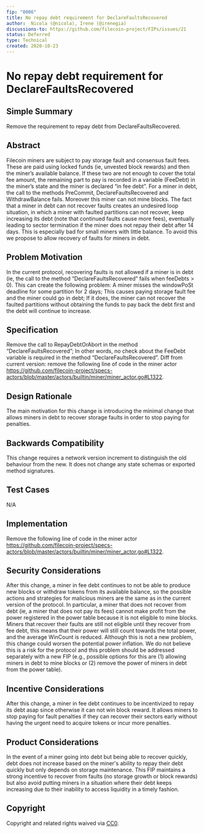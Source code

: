 ```yaml
---
fip: "0006"
title: No repay debt requirement for DeclareFaultsRecovered
author:  Nicola (@nicola), Irene (@irenegia)
discussions-to: https://github.com/filecoin-project/FIPs/issues/21
status: Deferred
type: Technical
created: 2020-10-23
---
```


# No repay debt requirement for DeclareFaultsRecovered

## Simple Summary 
Remove the requirement to repay debt from DeclareFaultsRecovered.

## Abstract
Filecoin miners are subject to pay storage fault and consensus fault fees.  These are paid using locked funds (ie, unvested block rewards) and then the miner’s available balance. If these two are not enough to cover the total fee amount, the remaining part to pay is recorded in a variable (FeeDebt) in the miner’s state and the miner is declared “in fee debt”.
For a miner in debt, the call to the methods PreCommit, DeclareFaultsRecovered and WithdrawBalance fails. Moreover this miner can not mine blocks.
The fact that a miner in debt can not recover faults creates an undesired loop situation, in which a miner with faulted partitions can not recover, keep increasing its debt (note that continued faults cause more fees), eventually leading to sector termination if the miner does not repay their debt after 14 days.  This is especially bad for small miners with little balance. To avoid this we propose to allow recovery of faults for miners in debt.

## Problem Motivation
In the current protocol, recovering faults is not allowed if a miner is in debt (ie, the call to the method “DeclareFaultsRecovered” fails when feeDebts > 0). This can create the following problem:
A miner misses the windowPoSt deadline for some partition for 2 days;
This causes paying storage fault fee and the miner could go in debt;
If it does, the miner can not recover the faulted partitions without obtaining the funds to pay back the debt first and the debt will continue to increase.


## Specification
Remove the call to RepayDebtOrAbort in the method “DeclareFaultsRecovered”;
In other words, no check about the FeeDebt variable is required in the method “DeclareFaultsRecovered”.
Diff from current version: remove the following line of code in the miner actor
https://github.com/filecoin-project/specs-actors/blob/master/actors/builtin/miner/miner_actor.go#L1322.


## Design Rationale
The main motivation for this change is introducing the minimal change that allows miners in debt to recover storage faults in order to stop paying for penalties.

## Backwards Compatibility
This change requires a network version increment to distinguish the old behaviour from the new. It does not change any state schemas or exported method signatures.

## Test Cases
N/A

## Implementation
Remove the following line of code in the miner actor
https://github.com/filecoin-project/specs-actors/blob/master/actors/builtin/miner/miner_actor.go#L1322.


## Security Considerations
After this change, a miner in fee debt continues to not be able to produce new blocks or withdraw tokens from its available balance, so the possible actions and strategies for malicious miners are the same as in the current version of the protocol. In particular, a miner that does not recover from debt (ie, a miner that does not pay its fees) cannot make profit from the power registered in the power table because it is not eligible to mine blocks. 
Miners that recover their faults are still not eligible until they recover from fee debt, this means that their power will still count towards the total power, and the average WinCount is reduced. Although this is not a new problem, this change could worsen the potential power inflation. We do not believe this is a risk for the protocol and this problem should be addressed separately with a new FIP (e.g., possible options for this are (1) allowing miners in debt to mine blocks or (2) remove the power of miners in debt from the power table).

## Incentive Considerations
After this change, a miner in fee debt continues to be incentivized to repay its debt asap since otherwise it can not win block reward. It allows miners to stop paying for fault penalties if they can recover their sectors early without having the urgent need to acquire tokens or incur more penalties.

## Product Considerations
In the event of a miner going into debt but being able to recover quickly, debt does not increase based on the miner's ability to repay their debt quickly but only depends on storage maintenance. This FIP maintains a strong incentive to recover from faults (no storage growth or block rewards) but also avoid putting miners in a situation where their debt keeps increasing due to their inability to access liquidity in a timely fashion.


## Copyright
Copyright and related rights waived via [CC0](https://creativecommons.org/publicdomain/zero/1.0/).
